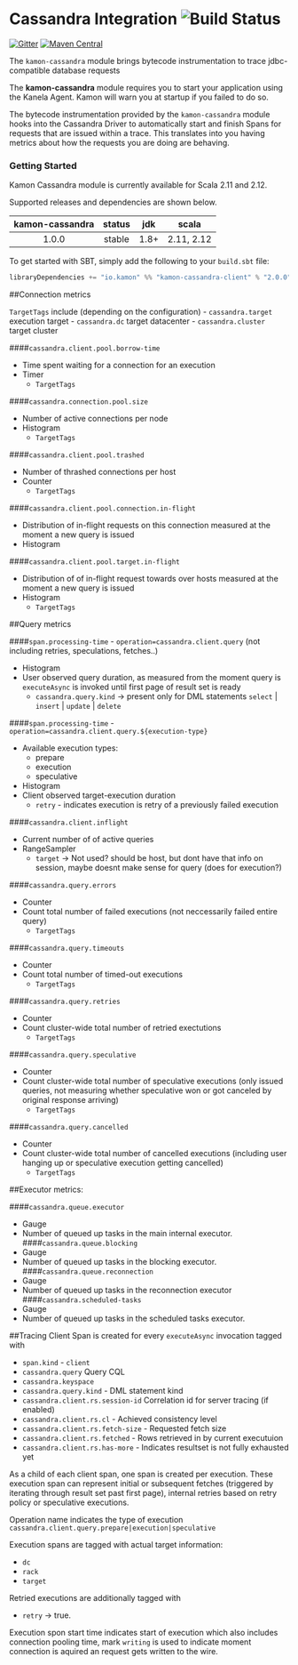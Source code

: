 Cassandra Integration   ![Build Status](https://travis-ci.org/kamon-io/kamon-cassandra.svg?branch=master)
==========================

[![Gitter](https://badges.gitter.im/Join%20Chat.svg)](https://gitter.im/kamon-io/Kamon?utm_source=badge&utm_medium=badge&utm_campaign=pr-badge&utm_content=badge)
[![Maven Central](https://maven-badges.herokuapp.com/maven-central/io.kamon/kamon-cassandra_2.12/badge.svg)](https://maven-badges.herokuapp.com/maven-central/io.kamon/kamon-cassandra_2.12)


The `kamon-cassandra` module brings bytecode instrumentation to trace jdbc-compatible database requests

The <b>kamon-cassandra</b> module requires you to start your application using the Kanela Agent. Kamon will warn you
at startup if you failed to do so.

The bytecode instrumentation provided by the `kamon-cassandra` module hooks into the Cassandra Driver to automatically
start and finish Spans for requests that are issued within a trace. This translates into you having metrics about how
the requests you are doing are behaving.

### Getting Started

Kamon Cassandra module is currently available for Scala 2.11 and 2.12.

Supported releases and dependencies are shown below.

| kamon-cassandra  | status | jdk  | scala            
|:------:|:------:|:----:|------------------
|  1.0.0 | stable | 1.8+ | 2.11, 2.12  

To get started with SBT, simply add the following to your `build.sbt`
file:

```scala
libraryDependencies += "io.kamon" %% "kamon-cassandra-client" % "2.0.0"
```


##Connection metrics

`TargetTags` include (depending on the configuration) 
    - `cassandra.target` execution target
    - `cassandra.dc` target datacenter
    - `cassandra.cluster` target cluster
 
####`cassandra.client.pool.borrow-time`
- Time spent waiting for a connection for an execution
- Timer
    - `TargetTags`

####`cassandra.connection.pool.size`
- Number of active connections per node
- Histogram
    - `TargetTags`

####`cassandra.client.pool.trashed`
- Number of thrashed connections per host
- Counter
    - `TargetTags`


####`cassandra.client.pool.connection.in-flight`
- Distribution of in-flight requests on this connection measured at the moment a new query is issued
- Histogram


####`cassandra.client.pool.target.in-flight`
- Distribution of of in-flight request towards over hosts measured at the moment a new query is issued
- Histogram
    - `TargetTags`


##Query metrics


####`span.processing-time` - `operation=cassandra.client.query` (not including retries, speculations, fetches..)
- Histogram
- User observed query duration, as measured from the moment query is `executeAsync` is invoked until first page of result set is ready
    - `cassandra.query.kind` -> present only for DML statements `select` | `insert` | `update` | `delete`

####`span.processing-time` - `operation=cassandra.client.query.${execution-type}` 
- Available execution types:
    - prepare
    - execution
    - speculative
- Histogram
- Client observed target-execution duration
    - `retry` - indicates execution is retry of a previously failed execution


####`cassandra.client.inflight`
- Current number of of active queries
- RangeSampler 
    - `target` -> Not used? should be host, but dont have that info on session, maybe doesnt make sense for query (does for execution?)

####`cassandra.query.errors`
- Counter 
- Count total number of failed executions (not neccessarily failed entire query)
    - `TargetTags`

####`cassandra.query.timeouts`
- Counter 
- Count total number of timed-out executions
    - `TargetTags`

####`cassandra.query.retries`
- Counter 
- Count cluster-wide total number of retried exectutions
    - `TargetTags`

####`cassandra.query.speculative`
- Counter 
- Count cluster-wide total number of speculative executions (only issued queries, not measuring whether speculative won or got canceled by original response arriving)
    - `TargetTags`

####`cassandra.query.cancelled`
- Counter 
- Count cluster-wide total number of cancelled executions (including user hanging up or speculative execution getting cancelled)
    - `TargetTags`




##Executor metrics:

####`cassandra.queue.executor`
- Gauge 
- Number of queued up tasks in the main internal executor.
####`cassandra.queue.blocking`
- Gauge 
- Number of queued up tasks in the blocking executor.
####`cassandra.queue.reconnection`
- Gauge 
- Number of queued up tasks in the reconnection executor
####`cassandra.scheduled-tasks`
- Gauge 
- Number of queued up tasks in the scheduled tasks executor.




##Tracing
Client Span is created for every `executeAsync` invocation tagged with
- `span.kind` - `client`
- `cassandra.query` Query CQL
- `cassandra.keyspace`
- `cassandra.query.kind` - DML statement kind
- `cassandra.client.rs.session-id` Correlation id for server tracing (if enabled)
- `cassandra.client.rs.cl` - Achieved consistency level
- `cassandra.client.rs.fetch-size` - Requested fetch size
- `cassandra.client.rs.fetched` - Rows retrieved in by current executuion
- `cassandra.client.rs.has-more` - Indicates resultset is not fully exhausted yet


As a child of each client span, one span is created per execution. These execution span can represent
initial or subsequent fetches (triggered by iterating through result set past first page), internal retries
based on retry policy or speculative executions.


Operation name indicates the type of execution
    `cassandra.client.query.prepare|execution|speculative`

Execution spans are tagged with actual target information:
- `dc`
- `rack`
- `target`



Retried executions are additionally tagged with 
- `retry` -> true.


Execution spon start time indicates start of execution which also includes connection pooling time,
mark `writing` is used to indicate moment connection is aquired an request gets written to the wire.

